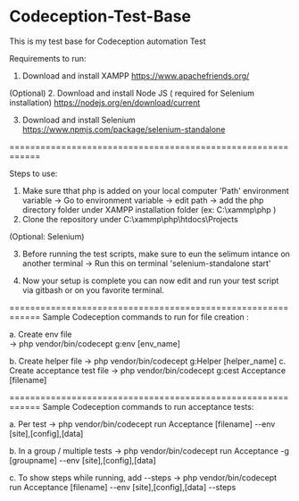 # Codeception-Test-Base 
This is my test base for Codeception automation Test 


Requirements to run: 
1. Download and install XAMPP 
https://www.apachefriends.org/ 

(Optional) 
2. Download and install Node JS ( required for Selenium installation) 
https://nodejs.org/en/download/current 
 
3. Download and install Selenium 
https://www.npmjs.com/package/selenium-standalone 
 
============================================================ 
 
Steps to use: 
1. Make sure tthat php is added on your local computer 'Path' environment variable 
   -> Go to environment variable 
   -> edit path 
   -> add the php directory folder under XAMPP installation folder (ex: C:\xammp\php ) 
2. Clone the repository under C:\xammp\php\htdocs\Projects 
 
(Optional: Selenium) 
 
3. Before running the test scripts, make sure to eun the selimum intance on another terminal 
   -> Run this on terminal 'selenium-standalone start' 
 
4. Now your setup is complete you can now edit and run your test script via gitbash or on you favorite terminal. 
 
============================================================ 
Sample Codeception commands to run for file creation : 
 
a. Create env file  
  -> php vendor/bin/codecept g:env [env_name] 
   
b. Create helper file 
  -> php vendor/bin/codecept g:Helper [helper_name] 
c. Create acceptance test file 
  -> php vendor/bin/codecept g:cest Acceptance [filename] 
 
============================================================ 
Sample Codeception commands to run acceptance tests: 
 
a. Per test 
  -> php vendor/bin/codecept run Acceptance [filename] --env [site],[config],[data] 
 
b. In a group / multiple tests 
  -> php vendor/bin/codecept run Acceptance -g [groupname] --env [site],[config],[data] 
 
c. To show steps while running, add --steps 
  -> php vendor/bin/codecept run Acceptance [filename] --env [site],[config],[data] --steps 
 
